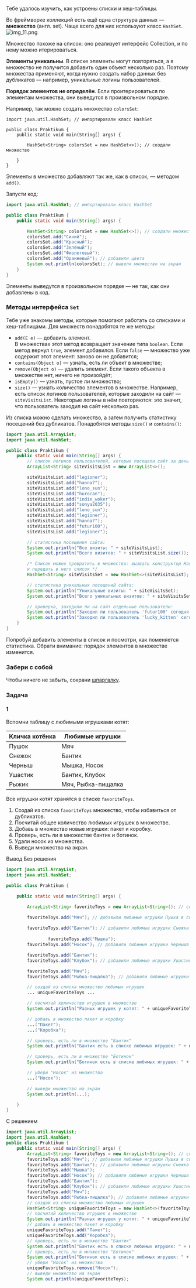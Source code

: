 Тебе удалось изучить, как устроены списки и хеш-таблицы.

Во фреймворке коллекций есть ещё одна структура данных — **множество** (англ. set). Чаще всего для них используют класс `HashSet`.
![img_11.png](img%2Fimg_11.png)

Множество похоже на список: оно реализует интерфейс Collection, и по нему можно итерироваться.

**Элементы уникальны**. В списке элементы могут повторяться, а в множество не получится добавить один объект несколько раз. Поэтому множества применяют, когда нужно создать набор данных без дубликатов — например, уникальные логины пользователей.

**Порядок элементов не определён**. Если проитерироваться по элементам множества, они выведутся в произвольном порядке.

Например, так можно создать множество `colorsSet`:



```
import java.util.HashSet; // импортировали класс HashSet

public class Praktikum {
    public static void main(String[] args) {

        HashSet<String> colorsSet = new HashSet<>(); // создали множество

    }
} 
```

Элементы в множество добавляют так же, как в список, — методом `add()`.

Запусти код:
```java
import java.util.HashSet; // импортировали класс HashSet

public class Praktikum {
    public static void main(String[] args) {

        HashSet<String> colorsSet = new HashSet<>(); // создали множество
        colorsSet.add("Синий");
        colorsSet.add("Красный");
        colorsSet.add("Зелёный");
        colorsSet.add("Фиолетовый");
        colorsSet.add("Оранжевый"); // добавили цвета
        System.out.println(colorsSet); // вывели множество на экран
    }
}
```

Элементы выведутся в произвольном порядке — не так, как они добавлены в код.

### Методы интерфейса `Set`

Тебе уже знакомы методы, которые помогают работать со списками и хеш-таблицами. Для множеств понадобятся те же методы:

- `add(E e)` — добавить элемент.  
  В множествах этот метод возвращает значение типа `boolean`. Если метод вернул `true`, элемент добавился. Если `false` — множество уже содержит этот элемент: заново он не добавится;
- `contains(Object o)` — узнать, есть ли объект в множестве;
- `remove(Object o)` — удалить элемент. Если такого объекта в множестве нет, ничего не произойдёт;
- `isEmpty()` — узнать, пустое ли множество;
- `size()` — узнать количество элементов в множестве.
  Например, есть список логинов пользователей, которые заходили на сайт — `siteVisitsList`. Некоторые логины в нём повторяются: это значит, что пользователь заходил на сайт несколько раз.

Из списка можно сделать множество, а затем получить статистику посещений без дубликатов. Понадобятся методы `size()` и `contains()`:

```java
import java.util.ArrayList;
import java.util.HashSet;

public class Praktikum {
    public static void main(String[] args) {
        // список логинов пользователей, которые посещали сайт за день
        ArrayList<String> siteVisitsList = new ArrayList<>();

        siteVisitsList.add("legioner");
        siteVisitsList.add("hanna7");
        siteVisitsList.add("lono_sun");
        siteVisitsList.add("hurocan");
        siteVisitsList.add("indie_woker");
        siteVisitsList.add("sonya2035");
        siteVisitsList.add("lono_sun");
        siteVisitsList.add("legioner");
        siteVisitsList.add("hanna7");
        siteVisitsList.add("futur100");
        siteVisitsList.add("legioner");

        // статистика посещения сайта:
        System.out.println("Все визиты: " + siteVisitsList);
        System.out.println("Всего визитов: " + siteVisitsList.size());

        /* Список можно превратить в множество: вызвать конструктор HashSet
        и передать в него список */
        HashSet<String> siteVisitsSet = new HashSet<>(siteVisitsList);

        // статистика уникальных посещений сайта:
        System.out.println("Уникальные визиты: " + siteVisitsSet);
        System.out.println("Всего уникальных визитов: " + siteVisitsSet.size());

        // проверка, заходили ли на сайт отдельные пользователи:
        System.out.println("Заходил ли пользователь 'futur100' сегодня на сайт? Ответ: " + siteVisitsSet.contains("futur100"));
        System.out.println("Заходил ли пользователь 'lucky_kitten' сегодня на сайт? Ответ: " + siteVisitsSet.contains("lucky_kitten"));
    }
}
```

Попробуй добавить элементы в список и посмотри, как поменяется статистика. Обрати внимание: порядок элементов в множестве изменится.

### Забери с собой

Чтобы ничего не забыть, сохрани [шпаргалку](https://code.s3.yandex.net/qa-automation-engineer/java/track2/cheatsheets/sprint5/collections_cheatsheet.pdf).

### Задача
#### 1
Вспомни таблицу с любимыми игрушками котят:

|Кличка котёнка|Любимые игрушки|
|---|---|
|Пушок|Мяч|
|Снежок|Бантик|
|Черныш|Мышка, Носок|
|Ушастик|Бантик, Клубок|
|Рыжик|Мяч, Рыбка-пищалка|

Все игрушки котят хранятся в списке `favoriteToys`.

1. Создай из списка `favoriteToys` множество, чтобы избавиться от дубликатов.
2. Посчитай общее количество любимых игрушек в множестве.
3. Добавь в множество новые игрушки: пакет и коробку.
4. Проверь, есть ли в множестве бантик и ботинок.
5. Удали носок из множества.
6. Выведи множество на экран.

Вывод
Без решения
```Java
import java.util.ArrayList;
import java.util.HashSet;

public class Praktikum {

    public static void main(String[] args) {

        ArrayList<String> favoriteToys = new ArrayList<String>(); // создали список всех любимых игрушек

        favoriteToys.add("Мяч"); // добавили любимые игрушки Пушка в список
        
		favoriteToys.add("Бантик"); // добавили любимые игрушки Снежка в список
        
				favoriteToys.add("Мышка");
        favoriteToys.add("Носок"); // добавили любимые игрушки Черныша в список

        favoriteToys.add("Бантик");
        favoriteToys.add("Клубок"); // добавили любимые игрушки Ушастика в список

        favoriteToys.add("Мяч");
        favoriteToys.add("Рыбка-пищалка"); // добавили любимые игрушки Рыжика в список

        // создай из списка множество любимых игрушек
        ... uniqueFavoriteToys ...

        // посчитай количество игрушек в множестве
        System.out.println("Разных игрушек у котят: " + uniqueFavoriteToys...);

        // добавь в множество пакет и коробку
        ...("Пакет");
        ...("Коробка");

        // проверь, есть ли в множестве "Бантик"
        System.out.println("Бантик есть в списке любимых игрушек: " + uniqueFavoriteToys...);

        // проверь, есть ли в множестве "Ботинок"
        System.out.println("Ботинок есть в списке любимых игрушек: " + uniqueFavoriteToys...);

        // убери "Носок" из множества
        ...("Носок");

        // выведи множество на экран
        System.out.println(...);

    }
}
```

С решением
```Java
import java.util.ArrayList;
import java.util.HashSet;
public class Praktikum {
    public static void main(String[] args) {
        ArrayList<String> favoriteToys = new ArrayList<String>(); // создали список всех любимых игрушек
        favoriteToys.add("Мяч"); // добавили любимые игрушки Пушка в список
        favoriteToys.add("Бантик"); // добавили любимые игрушки Снежка в список
        favoriteToys.add("Мышка");
        favoriteToys.add("Носок"); // добавили любимые игрушки Черныша в список
        favoriteToys.add("Бантик");
        favoriteToys.add("Клубок"); // добавили любимые игрушки Ушастика в список
        favoriteToys.add("Мяч");
        favoriteToys.add("Рыбка-пищалка"); // добавили любимые игрушки Рыжика в список
        // создай из списка множество любимых игрушек
        HashSet<String> uniqueFavoriteToys = new HashSet<>(favoriteToys);
        // посчитай количество игрушек в множестве
        System.out.println("Разных игрушек у котят: " + uniqueFavoriteToys.size());
        // добавь в множество пакет и коробку
        uniqueFavoriteToys.add("Пакет");
        uniqueFavoriteToys.add("Коробка");
        // проверь, есть ли в множестве "Бантик"
        System.out.println("Бантик есть в списке любимых игрушек: " + uniqueFavoriteToys.contains("Бантик"));
        // проверь, есть ли в множестве "Ботинок"
        System.out.println("Ботинок есть в списке любимых игрушек: " + uniqueFavoriteToys.contains("Ботинок"));
        // убери "Носок" из множества
        uniqueFavoriteToys.remove("Носок");
        // выведи множество на экран
        System.out.println(uniqueFavoriteToys);
```
